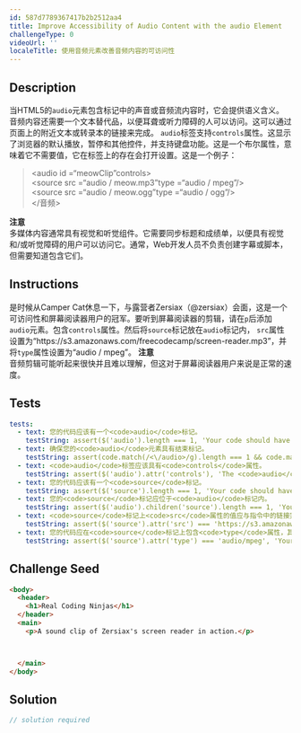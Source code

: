 ```yaml
---
id: 587d7789367417b2b2512aa4
title: Improve Accessibility of Audio Content with the audio Element
challengeType: 0
videoUrl: ''
localeTitle: 使用音频元素改善音频内容的可访问性
---
```


## Description
<section id="description">当HTML5的<code>audio</code>元素包含标记中的声音或音频流内容时，它会提供语义含义。音频内容还需要一个文本替代品，以便耳聋或听力障碍的人可以访问。这可以通过页面上的附近文本或转录本的链接来完成。 <code>audio</code>标签支持<code>controls</code>属性。这显示了浏览器的默认播放，暂停和其他控件，并支持键盘功能。这是一个布尔属性，意味着它不需要值，它在标签上的存在会打开设置。这是一个例子： <blockquote> &lt;audio id =“meowClip”controls&gt; <br> &lt;source src =“audio / meow.mp3”type =“audio / mpeg”/&gt; <br> &lt;source src =“audio / meow.ogg”type =“audio / ogg”/&gt; <br> &lt;/音频&gt; <br></blockquote> <strong>注意</strong> <br>多媒体内容通常具有视觉和听觉组件。它需要同步标题和成绩单，以便具有视觉和/或听觉障碍的用户可以访问它。通常，Web开发人员不负责创建字幕或脚本，但需要知道包含它们。 </section>

## Instructions
<section id="instructions">是时候从Camper Cat休息一下，与露营者Zersiax（@zersiax）会面，这是一个可访问性和屏幕阅读器用户的冠军。要听到屏幕阅读器的剪辑，请在<code>p</code>后添加<code>audio</code>元素。包含<code>controls</code>属性。然后将<code>source</code>标记放在<code>audio</code>标记内， <code>src</code>属性设置为“https://s3.amazonaws.com/freecodecamp/screen-reader.mp3”，并将<code>type</code>属性设置为“audio / mpeg”。 <strong>注意</strong> <br>音频剪辑可能听起来很快并且难以理解，但这对于屏幕阅读器用户来说是正常的速度。 </section>

## Tests
<section id='tests'>

```yml
tests:
  - text: 您的代码应该有一个<code>audio</code>标记。
    testString: assert($('audio').length === 1, 'Your code should have one <code>audio</code> tag.');
  - text: 确保您的<code>audio</code>元素具有结束标记。
    testString: assert(code.match(/<\/audio>/g).length === 1 && code.match(/<audio.*>[\s\S]*<\/audio>/g), 'Make sure your <code>audio</code> element has a closing tag.');
  - text: <code>audio</code>标签应该具有<code>controls</code>属性。
    testString: assert($('audio').attr('controls'), 'The <code>audio</code> tag should have the <code>controls</code> attribute.');
  - text: 您的代码应该有一个<code>source</code>标记。
    testString: assert($('source').length === 1, 'Your code should have one <code>source</code> tag.');
  - text: 您的<code>source</code>标记应位于<code>audio</code>标记内。
    testString: assert($('audio').children('source').length === 1, 'Your <code>source</code> tag should be inside the <code>audio</code> tags.');
  - text: <code>source</code>标记上<code>src</code>属性的值应与指令中的链接完全匹配。
    testString: assert($('source').attr('src') === 'https://s3.amazonaws.com/freecodecamp/screen-reader.mp3', 'The value for the <code>src</code> attribute on the <code>source</code> tag should match the link in the instructions exactly.');
  - text: 您的代码应在<code>source</code>标记上包含<code>type</code>属性，其值为audio / mpeg。
    testString: assert($('source').attr('type') === 'audio/mpeg', 'Your code should include a <code>type</code> attribute on the <code>source</code> tag with a value of audio/mpeg.');

```

</section>

## Challenge Seed
<section id='challengeSeed'>

<div id='html-seed'>

```html
<body>
  <header>
    <h1>Real Coding Ninjas</h1>
  </header>
  <main>
    <p>A sound clip of Zersiax's screen reader in action.</p>



  </main>
</body>

```

</div>



</section>

## Solution
<section id='solution'>

```js
// solution required
```
</section>
